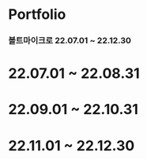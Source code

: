 # Portfolio

### 볼트마이크로 22.07.01 ~ 22.12.30

# 22.07.01 ~ 22.08.31

# 22.09.01 ~ 22.10.31

# 22.11.01 ~ 22.12.30
